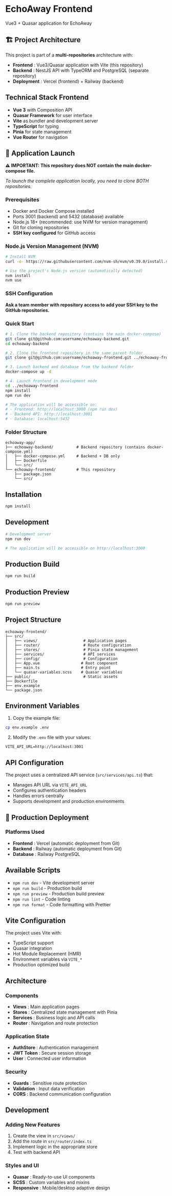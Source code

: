 # EchoAway Frontend

Vue3 + Quasar application for EchoAway

## 🏗️ Project Architecture

This project is part of a **multi-repositories** architecture with:

- **Frontend** : Vue3/Quasar application with Vite (this repository)
- **Backend** : NestJS API with TypeORM and PostgreSQL (separate repository)
- **Deployment** : Vercel (frontend) + Railway (backend)

## Technical Stack Frontend

- **Vue 3** with Composition API
- **Quasar Framework** for user interface
- **Vite** as bundler and development server
- **TypeScript** for typing
- **Pinia** for state management
- **Vue Router** for navigation

## 🚀 Application Launch

**⚠️ IMPORTANT: This repository does NOT contain the main docker-compose file.**

_To launch the complete application locally, you need to clone BOTH repositories._

### Prerequisites

- Docker and Docker Compose installed
- Ports 3001 (backend) and 5432 (database) available
- Node.js 18+ (recommended: use NVM for version management)
- Git for cloning repositories
- **SSH key configured** for GitHub access

### Node.js Version Management (NVM)

```bash
# Install NVM
curl -o- https://raw.githubusercontent.com/nvm-sh/nvm/v0.39.0/install.sh | bash

# Use the project's Node.js version (automatically detected)
nvm install
nvm use
```

### SSH Configuration

**Ask a team member with repository access to add your SSH key to the GitHub repositories.**

### Quick Start

```bash
# 1. Clone the backend repository (contains the main docker-compose)
git clone git@github.com:username/echoaway-backend.git
cd echoaway-backend

# 2. Clone the frontend repository in the same parent folder
git clone git@github.com:username/echoaway-frontend.git ../echoaway-frontend

# 3. Launch backend and database from the backend folder
docker-compose up -d

# 4. Launch frontend in development mode
cd ../echoaway-frontend
npm install
npm run dev

# The application will be accessible on:
# - Frontend: http://localhost:3000 (npm run dev)
# - Backend API: http://localhost:3001
# - Database: localhost:5432
```

### Folder Structure

```
echoaway-app/
├── echoaway-backend/          # Backend repository (contains docker-compose.yml)
│   ├── docker-compose.yml     # Backend + DB only
│   ├── Dockerfile
│   └── src/
└── echoaway-frontend/         # This repository
    ├── package.json
    └── src/
```

## Installation

```bash
npm install
```

## Development

```bash
# Development server
npm run dev

# The application will be accessible on http://localhost:3000
```

## Production Build

```bash
npm run build
```

## Production Preview

```bash
npm run preview
```

## Project Structure

```
echoaway-frontend/
├── src/
│   ├── views/                    # Application pages
│   ├── router/                   # Route configuration
│   ├── stores/                   # Pinia state management
│   ├── services/                 # API services
│   ├── config/                   # Configuration
│   ├── App.vue                  # Root component
│   ├── main.ts                  # Entry point
│   └── quasar-variables.scss    # Quasar variables
├── public/                       # Static assets
├── Dockerfile
├── env.example
└── package.json
```

## Environment Variables

1. Copy the example file:

```bash
cp env.example .env
```

2. Modify the `.env` file with your values:

```env
VITE_API_URL=http://localhost:3001
```

## API Configuration

The project uses a centralized API service (`src/services/api.ts`) that:

- Manages API URL via `VITE_API_URL`
- Configures authentication headers
- Handles errors centrally
- Supports development and production environments

## 🚀 Production Deployment

### Platforms Used

- **Frontend** : Vercel (automatic deployment from Git)
- **Backend** : Railway (automatic deployment from Git)
- **Database** : Railway PostgreSQL

## Available Scripts

- `npm run dev` - Vite development server
- `npm run build` - Production build
- `npm run preview` - Production build preview
- `npm run lint` - Code linting
- `npm run format` - Code formatting with Prettier

## Vite Configuration

The project uses Vite with:

- TypeScript support
- Quasar integration
- Hot Module Replacement (HMR)
- Environment variables via `VITE_*`
- Production optimized build

## Architecture

### Components

- **Views** : Main application pages
- **Stores** : Centralized state management with Pinia
- **Services** : Business logic and API calls
- **Router** : Navigation and route protection

### Application State

- **AuthStore** : Authentication management
- **JWT Token** : Secure session storage
- **User** : Connected user information

### Security

- **Guards** : Sensitive route protection
- **Validation** : Input data verification
- **CORS** : Backend communication configuration

## Development

### Adding New Features

1. Create the view in `src/views/`
2. Add the route in `src/router/index.ts`
3. Implement logic in the appropriate store
4. Test with backend API

### Styles and UI

- **Quasar** : Ready-to-use UI components
- **SCSS** : Custom variables and mixins
- **Responsive** : Mobile/desktop adaptive design
